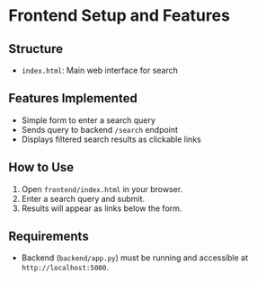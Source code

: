 # Frontend Setup and Features

## Structure
- `index.html`: Main web interface for search

## Features Implemented
- Simple form to enter a search query
- Sends query to backend `/search` endpoint
- Displays filtered search results as clickable links

## How to Use
1. Open `frontend/index.html` in your browser.
2. Enter a search query and submit.
3. Results will appear as links below the form.

## Requirements
- Backend (`backend/app.py`) must be running and accessible at `http://localhost:5000`.
